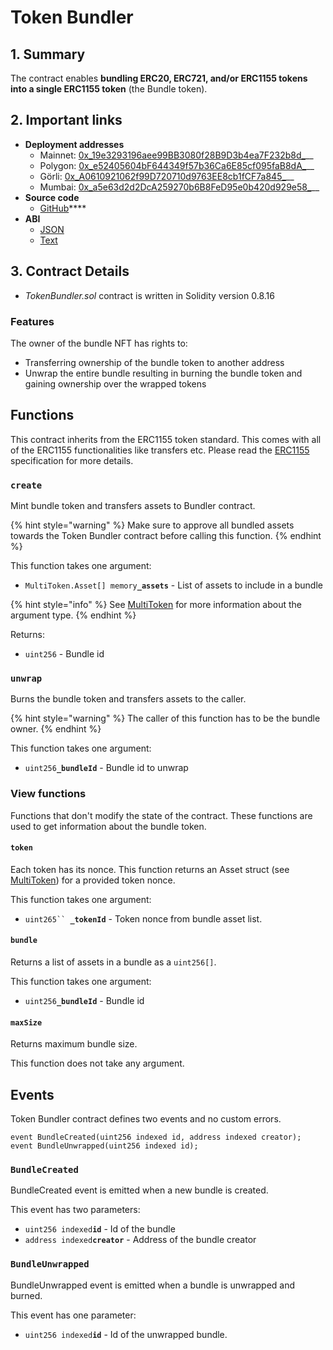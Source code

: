 # Token Bundler

## 1. Summary

The contract enables **bundling ERC20, ERC721, and/or ERC1155 tokens into a single ERC1155 token** (the Bundle token).

## 2. Important links

* **Deployment addresses**
  * Mainnet: [0x_19e3293196aee99BB3080f28B9D3b4ea7F232b8d_](https://etherscan.io/address/0x19e3293196aee99BB3080f28B9D3b4ea7F232b8d)__
  * Polygon: [0x_e52405604bF644349f57b36Ca6E85cf095faB8dA_](https://polygonscan.com/address/0xe52405604bf644349f57b36ca6e85cf095fab8da)__
  * Görli: [0x_A0610921062f99D720710d9763EE8cb1fCF7a845_](https://goerli.etherscan.io/address/0xA0610921062f99D720710d9763EE8cb1fCF7a845)__
  * Mumbai: [0x_a5e63d2d2DcA259270b6B8FeD95e0b420d929e58_](https://mumbai.polygonscan.com/address/0xa5e63d2d2DcA259270b6B8FeD95e0b420d929e58)__
* **Source code**
  * [GitHub](https://github.com/PWNFinance/TokenBundler/tree/master)****
* **ABI**
  * [JSON](https://api.etherscan.io/api?module=contract\&action=getabi\&address=0x19e3293196aee99BB3080f28B9D3b4ea7F232b8d)
  * [Text](http://api.etherscan.io/api?module=contract\&action=getabi\&address=0x19e3293196aee99BB3080f28B9D3b4ea7F232b8d\&format=raw)

## 3. Contract Details

* _TokenBundler.sol_ contract is written in Solidity version 0.8.16

### Features

The owner of the bundle NFT has rights to:

* Transferring ownership of the bundle token to another address
* Unwrap the entire bundle resulting in burning the bundle token and gaining ownership over the wrapped tokens

## Functions

This contract inherits from the ERC1155 token standard. This comes with all of the ERC1155 functionalities like transfers etc. Please read the [ERC1155](https://eips.ethereum.org/EIPS/eip-1155) specification for more details.&#x20;

### **`create`**

Mint bundle token and transfers assets to Bundler contract.

{% hint style="warning" %}
Make sure to approve all bundled assets towards the Token Bundler contract before calling this function.
{% endhint %}

This function takes one argument:

* `MultiToken.Asset[] memory`**`_assets`** - List of assets to include in a bundle

{% hint style="info" %}
See [MultiToken](multitoken.md) for more information about the argument type.
{% endhint %}

Returns:

* `uint256` - Bundle id

### `unwrap`

Burns the bundle token and transfers assets to the caller.

{% hint style="warning" %}
The caller of this function has to be the bundle owner.&#x20;
{% endhint %}

This function takes one argument:

* `uint256`**`_bundleId`** - Bundle id to unwrap

### View functions

Functions that don't modify the state of the contract. These functions are used to get information about the bundle token.

#### **`token`**

Each token has its nonce. This function returns an Asset struct (see [MultiToken](multitoken.md#asset-struct)) for a provided token nonce.&#x20;

This function takes one argument:

* `uint265`` `**`_tokenId`** - Token nonce from bundle asset list.

#### **`bundle`**

Returns a list of assets in a bundle as a `uint256[]`.

This function takes one argument:

* `uint256`**`_bundleId`** - Bundle id

#### **`maxSize`**

Returns maximum bundle size.&#x20;

This function does not take any argument.

## Events

Token Bundler contract defines two events and no custom errors.

```
event BundleCreated(uint256 indexed id, address indexed creator);
event BundleUnwrapped(uint256 indexed id);
```

### `BundleCreated`

BundleCreated event is emitted when a new bundle is created.

This event has two parameters:

* `uint256 indexed`**`id`** - Id of the bundle
* `address indexed`**`creator`** - Address of the bundle creator

### `BundleUnwrapped`

BundleUnwrapped event is emitted when a bundle is unwrapped and burned.

This event has one parameter:

* `uint256 indexed`**`id`** - Id of the unwrapped bundle.&#x20;
